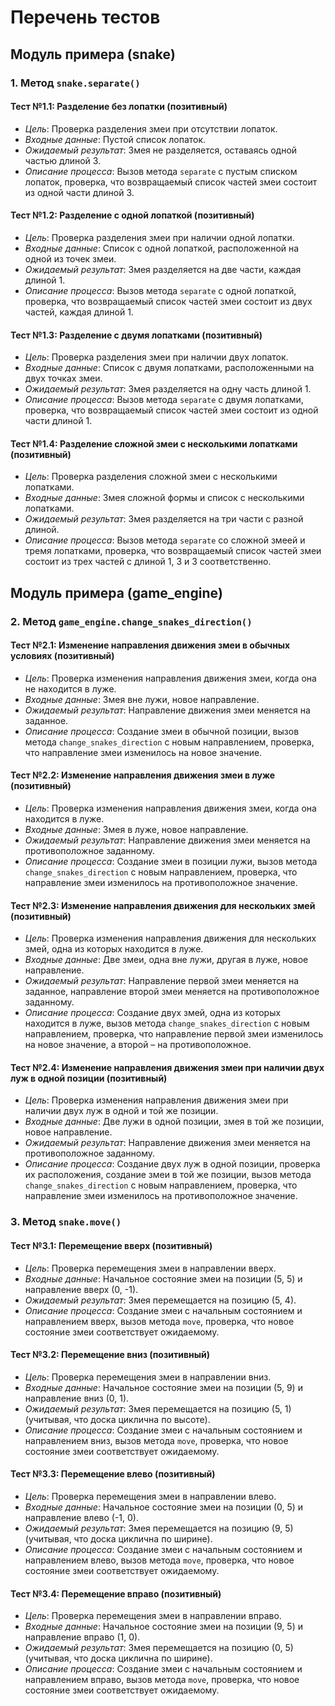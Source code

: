 # Перечень тестов

## Модуль примера (snake)

### 1. Метод `snake.separate()`

#### Тест №1.1: Разделение без лопатки (позитивный)
* _Цель_: Проверка разделения змеи при отсутствии лопаток.
* _Входные данные_: Пустой список лопаток.
* _Ожидаемый результат_: Змея не разделяется, оставаясь одной частью длиной 3.
* _Описание процесса_: Вызов метода `separate` с пустым списком лопаток, проверка, что возвращаемый список частей змеи состоит из одной части длиной 3.

#### Тест №1.2: Разделение с одной лопаткой (позитивный)
* _Цель_: Проверка разделения змеи при наличии одной лопатки.
* _Входные данные_: Список с одной лопаткой, расположенной на одной из точек змеи.
* _Ожидаемый результат_: Змея разделяется на две части, каждая длиной 1.
* _Описание процесса_: Вызов метода `separate` с одной лопаткой, проверка, что возвращаемый список частей змеи состоит из двух частей, каждая длиной 1.

#### Тест №1.3: Разделение с двумя лопатками (позитивный)
* _Цель_: Проверка разделения змеи при наличии двух лопаток.
* _Входные данные_: Список с двумя лопатками, расположенными на двух точках змеи.
* _Ожидаемый результат_: Змея разделяется на одну часть длиной 1.
* _Описание процесса_: Вызов метода `separate` с двумя лопатками, проверка, что возвращаемый список частей змеи состоит из одной части длиной 1.

#### Тест №1.4: Разделение сложной змеи с несколькими лопатками (позитивный)
* _Цель_: Проверка разделения сложной змеи с несколькими лопатками.
* _Входные данные_: Змея сложной формы и список с несколькими лопатками.
* _Ожидаемый результат_: Змея разделяется на три части с разной длиной.
* _Описание процесса_: Вызов метода `separate` со сложной змеей и тремя лопатками, проверка, что возвращаемый список частей змеи состоит из трех частей с длиной 1, 3 и 3 соответственно.

## Модуль примера (game_engine)

### 2. Метод `game_engine.change_snakes_direction()`

#### Тест №2.1: Изменение направления движения змеи в обычных условиях (позитивный)
* _Цель_: Проверка изменения направления движения змеи, когда она не находится в луже.
* _Входные данные_: Змея вне лужи, новое направление.
* _Ожидаемый результат_: Направление движения змеи меняется на заданное.
* _Описание процесса_: Создание змеи в обычной позиции, вызов метода `change_snakes_direction` с новым направлением, проверка, что направление змеи изменилось на новое значение.

#### Тест №2.2: Изменение направления движения змеи в луже (позитивный)
* _Цель_: Проверка изменения направления движения змеи, когда она находится в луже.
* _Входные данные_: Змея в луже, новое направление.
* _Ожидаемый результат_: Направление движения змеи меняется на противоположное заданному.
* _Описание процесса_: Создание змеи в позиции лужи, вызов метода `change_snakes_direction` с новым направлением, проверка, что направление змеи изменилось на противоположное значение.

#### Тест №2.3: Изменение направления движения для нескольких змей (позитивный)
* _Цель_: Проверка изменения направления движения для нескольких змей, одна из которых находится в луже.
* _Входные данные_: Две змеи, одна вне лужи, другая в луже, новое направление.
* _Ожидаемый результат_: Направление первой змеи меняется на заданное, направление второй змеи меняется на противоположное заданному.
* _Описание процесса_: Создание двух змей, одна из которых находится в луже, вызов метода `change_snakes_direction` с новым направлением, проверка, что направление первой змеи изменилось на новое значение, а второй – на противоположное.

#### Тест №2.4: Изменение направления движения змеи при наличии двух луж в одной позиции (позитивный)
* _Цель_: Проверка изменения направления движения змеи при наличии двух луж в одной и той же позиции.
* _Входные данные_: Две лужи в одной позиции, змея в той же позиции, новое направление.
* _Ожидаемый результат_: Направление движения змеи меняется на противоположное заданному.
* _Описание процесса_: Создание двух луж в одной позиции, проверка их расположения, создание змеи в той же позиции, вызов метода `change_snakes_direction` с новым направлением, проверка, что направление змеи изменилось на противоположное значение.

### 3. Метод `snake.move()`

#### Тест №3.1: Перемещение вверх (позитивный)
* _Цель_: Проверка перемещения змеи в направлении вверх.
* _Входные данные_: Начальное состояние змеи на позиции (5, 5) и направление вверх (0, -1).
* _Ожидаемый результат_: Змея перемещается на позицию (5, 4).
* _Описание процесса_: Создание змеи с начальным состоянием и направлением вверх, вызов метода `move`, проверка, что новое состояние змеи соответствует ожидаемому.

#### Тест №3.2: Перемещение вниз (позитивный)
* _Цель_: Проверка перемещения змеи в направлении вниз.
* _Входные данные_: Начальное состояние змеи на позиции (5, 9) и направление вниз (0, 1).
* _Ожидаемый результат_: Змея перемещается на позицию (5, 1) (учитывая, что доска циклична по высоте).
* _Описание процесса_: Создание змеи с начальным состоянием и направлением вниз, вызов метода `move`, проверка, что новое состояние змеи соответствует ожидаемому.

#### Тест №3.3: Перемещение влево (позитивный)
* _Цель_: Проверка перемещения змеи в направлении влево.
* _Входные данные_: Начальное состояние змеи на позиции (0, 5) и направление влево (-1, 0).
* _Ожидаемый результат_: Змея перемещается на позицию (9, 5) (учитывая, что доска циклична по ширине).
* _Описание процесса_: Создание змеи с начальным состоянием и направлением влево, вызов метода `move`, проверка, что новое состояние змеи соответствует ожидаемому.

#### Тест №3.4: Перемещение вправо (позитивный)
* _Цель_: Проверка перемещения змеи в направлении вправо.
* _Входные данные_: Начальное состояние змеи на позиции (9, 5) и направление вправо (1, 0).
* _Ожидаемый результат_: Змея перемещается на позицию (0, 5) (учитывая, что доска циклична по ширине).
* _Описание процесса_: Создание змеи с начальным состоянием и направлением вправо, вызов метода `move`, проверка, что новое состояние змеи соответствует ожидаемому.
